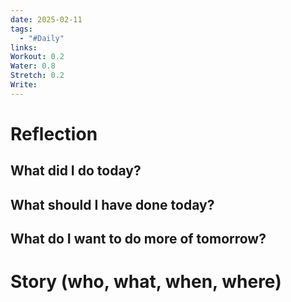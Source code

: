 ```yaml
---
date: 2025-02-11
tags:
  - "#Daily"
links: 
Workout: 0.2
Water: 0.8
Stretch: 0.2
Write:
---
```

# Reflection
## What did I do today?

## What should I have done today?

## What do I want to do more of tomorrow?

# Story (who, what, when, where)


